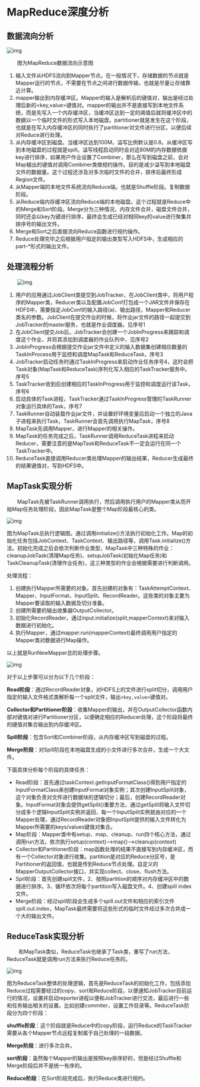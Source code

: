# MapReduce深度分析

## 数据流向分析

![img](https://images2015.cnblogs.com/blog/861394/201604/861394-20160423095041366-595791547.png)

　　图为MapReduce数据流向示意图

1. 输入文件从HDFS流向到Mapper节点。在一般情况下，存储数据的节点就是Mapper运行的节点，不需要在节点之间进行数据传输，也就是尽量让存储靠近计算。
2. mapper输出到内存缓冲区。Mapper的输入是解析后的键值对，输出是经过处理后新的<key,value>键值对。mapper的输出并不是直接写到本地文件系统，而是先写入一个内存缓冲区，当缓冲区达到一定的阈值后就将缓冲区中的数据以一个临时文件的形式写入本地磁盘。partitioner就是发生在这个阶段，也就是在写入内存缓冲区的同时执行了partitioner对文件进行分区，以便后续对Reduce进行处理。
3. 从内存缓冲区到磁盘。当缓冲区达到100M，溢写比例默认是0.8。从缓冲区写到本地磁盘的过程就是spill。溢写线程启动同时会对这80M的内存数据依据key进行排序，如果用户作业设置了Combiner，那么在写到磁盘之前，会对Map输出的键值对调用Combiner类做规约操作。目的是减少溢写到本地磁盘文件的数据量。这个过程还涉及对多次临时文件的合并，排序后最终形成Region文件。
4. 从Mapper端的本地文件系统流向Reduce端。也就是Shuffle阶段。复制数据阶段。
5. 从Reduce端内存缓冲区流向Reduce端的本地磁盘。这个过程就是Reduce中的Merge和Sort阶段。Merge分为三种情况，内存文件合并，磁盘文件合并，同时还会以key为键进行排序，最终会生成已经对相同key的value进行聚集并排序号的输出文件。
6. Merge和Sort之后直接流向Reduce函数进行规约操作。
7. Reduce处理完毕之后根据用户指定的输出类型写入HDFS中，生成相应的part-*形式的输出文件。

## 处理流程分析

　　![img](https://images2015.cnblogs.com/blog/861394/201604/861394-20160423095116616-1798244353.png)

1. 用户的应用通过JobClient类提交到JobTracker，在JobClient类中，将用户程序的Mapper类，Reducer类以及配置JobConf打包成一个JAR文件并保存在HDFS中，需要指定JobConf的输入路径(a)、输出路径，Mapper和Reducer类名的参数。JobClient在提交作业的时候，将作业jar文件的路径一起提交到JobTracker的master服务，也就是作业调度器。见序号1
2. 在JobClient提交Job后，JobTracker会创建一个JobInProgress来跟踪和调度这个作业，并将其添加到调度器的作业队列中，见序号2
3. JobInProgress会根据提交作业jar文件中定义的输入数据集创建相应数量的TaskInProcess用于监控和调度MapTask和ReduceTask，序号3
4. JobTracker启动任务时通过TaskInProgress来启动作业任务序号4，这时会把Task对象(MapTask和ReduceTask)序列化写入相应的TaskTracker服务中。序号5
5. TaskTracker收到后创建相应的TaskInProgress用于监控和调度运行该Task，序号6
6. 启动具体的Task进程，TaskTracker通过TaskInProgress管理的TaskRunner对象运行具体的Task，序号7
7. TaskRunner自动装载作业jar文件，并设置好环境变量后启动一个独立的Java子进程来执行Task，TaskRunner会首先调用执行MapTask，序号8
8. MapTask先调用Mapper，进行Mapper的相关操作。
9. MapTask的任务完成之后，TaskRunner调用ReduceTask进程来启动Reducer，需要注意的是MapTask和ReduceTask不一定会运行在同一个TaskTracker中。
10. ReduceTask直接调用Reducer类处理Mapper的输出结果，Reducer生成最终的结果键值对，写到HDFS中。

## MapTask实现分析

　　MapTask先被TaskRunner调用执行，然后调用执行用户的Mapper类从而开始Map任务处理阶段，因此MapTask是整个Map阶段最核心的类。

![img](https://images2015.cnblogs.com/blog/861394/201604/861394-20160423095203913-760570961.png)

图为MapTask总执行逻辑图。通过调用initialize()方法执行初始化工作。Map的初始化任务包括JobContext、TaskContext、输出路径等，调用Task.initialize()方法。初始化完成之后会依次判断作业类型，MapTask中三种特殊的作业：cleanupJobTask(清理Map任务)、setupJobTask(初始化Map任务)和TaskCleanupTask(清理作业任务)，这三种类型的作业会根据需要进行判断调用。

处理流程：

1. 创建执行Mapper所需要的对象。首先创建的对象有：TaskAttemptContext、Mapper、InputFormat、InputSplit、RecordReader。这些类的对象主要为Mapper要读取的输入数据及切分准备。
2. 创建所需要的输出收集器OutputCollector。
3. 初始化RecordReader，通过input.initialize(split,mapperContext)来对输入数据进行初始化。
4. 执行Mapper，通过mapper.run(mapperContext)最终调用用户指定的Mapper类对数据进行Map操作。

以上就是RunNewMapper总的处理步骤。

![img](https://images2015.cnblogs.com/blog/861394/201604/861394-20160423095234523-2012054799.png)

对于以上步骤可以分为以下几个阶段：

**Read阶段**：通过RecordReader对象，对HDFS上的文件进行split切分，调用用户指定的输入文件格式类解析每一个split文件，输出`<key,value>`键值对。

**Collector和Partitioner阶段**：收集Mapper的输出，并在OutputCollector函数内部对键值对进行Partitioner分区，以便确定相应的Reducer处理，这个阶段将最终的键值对集合输出到内存缓冲区。

**Spill阶段**：包含Sort和Combiner阶段，从内存缓冲区写到磁盘的过程。

**Merge阶段**：对Spill阶段在本地磁盘生成的小文件进行多次合并，生成一个大文件。

下面具体分析每个阶段的具体任务：

- Read阶段：首先通过taskContext.getInputFormatClass()得到用户指定的InputFormatClass来创建InputFormat对象实例；其次创建InputSplit对象，这个对象负责对文件进行数据块的逻辑切分；最后，创建RecordReader对象。InputFormat对象会提供getSplit()重要方法，通过getSplit将输入文件切分成多个逻辑InputSplit实例并返回，每一个InputSplit实例就由对应的一个Mapper处理，通过RecordReader对象把InputSplit提供的输入文件转化为Mapper所需要的keys/values键值对集合。
- Map阶段：Mapper类中有setup、map、cleanup、run四个核心方法，通过调用run方法，依次执行setup(context)-->map()-->cleanup(context)
- Collector和Partitioner阶段：map函数处理的结果不直接写到内存缓冲区，而有一个Collector对象进行收集。partition是对应的Reduce分区号，是Partitioner的返回值，也就是传到Reduce节点处理。自定义的MapperOutputCollector接口，并实现collect、close、flush方法。
- Spill阶段：首先创建spill文件，2、按照partition的顺序对内存缓冲区中的数据进行排序。3、循环依次将每个partition写入磁盘文件。4、创建spill index文件。
- Merge阶段：经过spill阶段会生成多个spill.out文件和相应的索引文件spill.out.index，MapTask最终需要将这些形式的临时文件经过多次合并成一个大的输出文件。

## ReduceTask实现分析

 　　和MapTask类似，ReduceTask也继承了Task类，重写了run方法，ReduceTask就是调用run方法来执行Reduce任务的。

![img](https://images2015.cnblogs.com/blog/861394/201604/861394-20160423095340429-1654826351.png)

图为ReduceTask整体的处理逻辑，首先是ReduceTask的初始化工作，包括添加Reduce过程需要经过的copy、sort和Reduce阶段，以便通知JobTracker目前运行的情况，设置并启动reporter进程以便和JobTracker进行交流，最后进行一些和任务输出相关的设置。比如创建commiter，设置工作目录等。ReduceTask阶段分为四个阶段：

**shuffle阶段**：这个阶段就是Reduce中的copy阶段，运行Reduce的TaskTracker需要从各个Mapper节点远程复制属于自己处理的一段数据。

**Merge阶段**：进行多次合并。

**sort阶段**：虽然每个Mapper的输出是按照key排序好的，但是经过Shuffle和Merge阶段后并不是统一有序的。

**Reduce阶段**：在Sort阶段完成后，执行Reduce类进行规约。